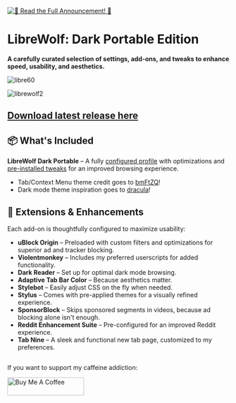 [![🚀 Read the Full Announcement! 🚀](https://img.shields.io/badge/Massive_Overhaul-Read_Now-blue?style=for-the-badge)](https://github.com/SysAdminDoc/LibreWolf_DarkPortable/discussions/2)

# LibreWolf: Dark Portable Edition  
**A carefully curated selection of settings, add-ons, and tweaks to enhance speed, usability, and aesthetics.**  

![libre60](https://github.com/user-attachments/assets/8e797be2-1f45-4c00-bb4e-2d50e9267e14)

![librewolf2](https://github.com/user-attachments/assets/53be4b98-94e5-44ab-a790-6aadfa1ac30b)

## [Download latest release here](https://github.com/SysAdminDoc/LibreWolf_DarkPortable/releases/tag/v0.0.5)

## 📦 What's Included  
**LibreWolf Dark Portable** – A fully [configured profile](https://github.com/SysAdminDoc/LibreWolf_DarkPortable/tree/main/Extension_Configs) with optimizations and [pre-installed tweaks](https://github.com/SysAdminDoc/LibreWolf_DarkPortable/blob/main/user.js) for an improved browsing experience.  

- Tab/Context Menu theme credit goes to [bmFtZQ](https://github.com/bmFtZQ)!
- Dark mode theme inspiration goes to [dracula](https://github.com/dracula/dracula-theme)!

## 🔧 Extensions & Enhancements  
Each add-on is thoughtfully configured to maximize usability:  

- **uBlock Origin** – Preloaded with custom filters and optimizations for superior ad and tracker blocking.  
- **Violentmonkey** – Includes my preferred userscripts for added functionality.  
- **Dark Reader** – Set up for optimal dark mode browsing.  
- **Adaptive Tab Bar Color** – Because aesthetics matter.  
- **Stylebot** – Easily adjust CSS on the fly when needed.  
- **Stylus** – Comes with pre-applied themes for a visually refined experience.  
- **SponsorBlock** – Skips sponsored segments in videos, because ad blocking alone isn't enough.  
- **Reddit Enhancement Suite** – Pre-configured for an improved Reddit experience.  
- **Tab Nine** – A sleek and functional new tab page, customized to my preferences.  

##

If you want to support my caffeine addiction:

<a href="https://www.buymeacoffee.com/mattcreatingthings" target="_blank"><img src="https://cdn.buymeacoffee.com/buttons/default-orange.png" alt="Buy Me A Coffee" height="41" width="174"></a>

